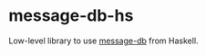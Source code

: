 # message-db-hs

Low-level library to use [message-db](https://github.com/message-db/message-db) from Haskell.
